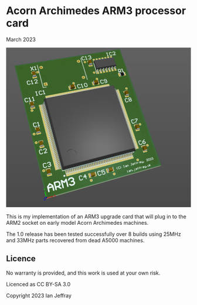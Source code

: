 # Acorn Archimedes ARM3 processor card

March 2023


![3D View](Generated/Archimedes_ARM3_3D_View.PNG)

This is my implementation of an ARM3 upgrade card that will plug in to the ARM2 socket on early model Acorn Archimedes machines.

The 1.0 release has been tested successfully over 8 builds using 25MHz and 33MHz parts recovered from dead A5000 machines.


## Licence

No warranty is provided, and this work is used at your own risk.  

Licenced as CC BY-SA 3.0

Copyright 2023 Ian Jeffray

